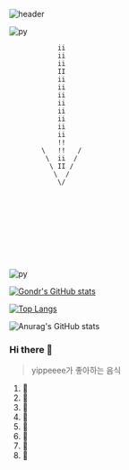![header](https://capsule-render.vercel.app/api?type=Waving&color=b8d3ff&height=200&section=header&text=Hello_yippeeee!&fontSize=50&animation=fadeIn&fontColor=a9c1e8)

![py](https://upload.wikimedia.org/wikipedia/commons/thumb/9/9d/Tbh_yippee.jpg/320px-Tbh_yippee.jpg)


                ii
                ii
                ii
                II
                ii
                ii
                ii
                ii
                ii
                ii
                ii
                ii
                !!
            \   !!   /
             \  ii  / 
              \ II /  
               \  /
                \/
<br><br><br><br><br><br><br>

![py](https://i1.sndcdn.com/avatars-uDKED9pljKRDriUQ-hcGSKw-t240x240.jpg)


[![Gondr's GitHub stats](https://github-readme-stats.vercel.app/api?username=K-W-J)](https://github.com/anuraghazra/github-readme-stats)

[![Top Langs](https://github-readme-stats.vercel.app/api/top-langs/?username=K-W-J)](https://github.com/anuraghazra/github-readme-stats)

![Anurag's GitHub stats](https://github-readme-stats.vercel.app/api?username=K-W-J&hide=contribs,prs&show_icons=true&theme=ambient_gradient)

### Hi there 👋

> yippeeee가 좋아하는 음식<br>
 <ol>
<li>🍕</li>
<li>🍔</li>
<li>🧀</li>
<li>🥪</li>
<li>🍟</li>
<li>🍱</li>
<li>🍜</li>
<li>🍣</li>
</ul>


<!--
**K-W-J/K-W-J** is a ✨ _special_ ✨ repository because its `README.md` (this file) appears on your GitHub profile.

Here are some ideas to get you started:

- 🔭 I’m currently working on ...
- 🌱 I’m currently learning ...
- 👯 I’m looking to collaborate on ...
- 🤔 I’m looking for help with ...
- 💬 Ask me about ...
- 📫 How to reach me: ...
- 😄 Pronouns: ...
- ⚡ Fun fact: ...
-->
